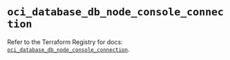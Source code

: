 # `oci_database_db_node_console_connection`

Refer to the Terraform Registry for docs: [`oci_database_db_node_console_connection`](https://registry.terraform.io/providers/oracle/oci/6.18.0/docs/resources/database_db_node_console_connection).
